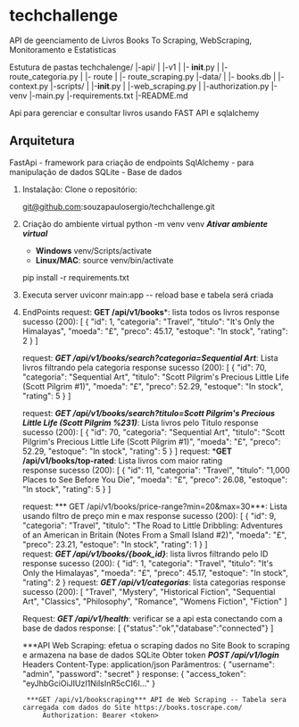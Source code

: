 # techchallenge
API de geenciamento de Livros Books To Scraping, WebScraping, Monitoramento e Estatisticas

Estutura de pastas
techchalenge/
|-api/
|    |-v1
|        |- __init__.py
|        |- route_categoria.py
|        |- route
|        |- route_scraping.py
|-data/
|    |- books.db
|    |- context.py
|-scripts/
|    |-__init__.py
|    |-web_scraping.py
|    |-authorization.py
|-venv
|-main.py
|-requirements.txt
|-README.md

Api para gerenciar e consultar livros usando FAST API e sqlalchemy

## Arquitetura
FastApi - framework para criação de endpoints
SqlAlchemy - para manipulação de dados
SQLite - Base de dados

1. Instalação: Clone o repositório:

    git@github.com:souzapaulosergio/techchallenge.git

2. Criação do ambiente virtual
    python -m venv venv
    ***Ativar ambiente virtual***
    - **Windows** venv/Scripts/activate 
    - **Linux/MAC**: source venv/bin/activate

    pip install -r requirements.txt

3. Executa server
    uviconr main:app -- reload
    base e tabela será criada
   

4. EndPoints
    request: **GET /api/v1/books***: lista todos os livros 
    response sucesso (200):
    [
        {
            "id": 1,
            "categoria": "Travel",
            "titulo": "It's Only the Himalayas",
            "moeda": "£",
            "preco": 45.17,
            "estoque": "In stock",
            "rating": 2
        }
    ]

    request: ***GET /api/v1/books/search?categoria=Sequential Art***: Lista livros filtrando pela categoria
    response sucesso (200):
        [
            {
                "id": 70,
                "categoria": "Sequential Art",
                "titulo": "Scott Pilgrim's Precious Little Life (Scott Pilgrim #1)",
                "moeda": "£",
                "preco": 52.29,
                "estoque": "In stock",
                "rating": 5
            }
        ]

    request: ***GET /api/v1/books/search?titulo=Scott Pilgrim's Precious Little Life (Scott Pilgrim %231)***: Lista livros pelo Titulo
    response sucesso (200): 
        [
            {
                "id": 70,
                "categoria": "Sequential Art",
                "titulo": "Scott Pilgrim's Precious Little Life (Scott Pilgrim #1)",
                "moeda": "£",
                "preco": 52.29,
                "estoque": "In stock",
                "rating": 5
            }
        ]
    request: ***GET /api/v1/books/top-rated**: Lista livros com maior rating  
    response sucesso (200):
        [
            {
                "id": 11,
                "categoria": "Travel",
                "titulo": "1,000 Places to See Before You Die",
                "moeda": "£",
                "preco": 26.08,
                "estoque": "In stock",
                "rating": 5
            }
        ]

    request: *** GET /api/v1/books/price-range?min=20&max=30***: Lista usando filtro de preço min e max 
    response sucesso (200): 
    [
        {
            "id": 9,
            "categoria": "Travel",
            "titulo": "The Road to Little Dribbling: Adventures of an American in Britain (Notes From a Small Island #2)",
            "moeda": "£",
            "preco": 23.21,
            "estoque": "In stock",
            "rating": 1
        }
    ]  
    request: ***GET /api/v1/books/{book_id}***: lista livros filtrando pelo ID
    response sucesso (200):
            {
            "id": 1,
            "categoria": "Travel",
            "titulo": "It's Only the Himalayas",
            "moeda": "£",
            "preco": 45.17,
            "estoque": "In stock",
            "rating": 2
        }
    request: ***GET /api/v1/categorias***: lista categorias
    response sucesso (200):
        [
            "Travel",
            "Mystery",
            "Historical Fiction",
            "Sequential Art",
            "Classics",
            "Philosophy",
            "Romance",
            "Womens Fiction",
            "Fiction"
        ]

    Request: ***GET /api/v1/health***: verificar se a api esta conectando com a base de dados
    response:
        [
            {"status":"ok","database":"connected"}
        ]

    ***API Web Scraping: efetua o scraping dados no Site Book to scraping e armazena na base de dados SQLite
        Obter token
            ***POST /api/v1/login***
            Headers
            Content-Type: application/json
        Parâmentros:
            {
                "username": "admin",
                "password": "secret"
            }
        response:
            {
                "access_token": "eyJhbGciOiJIUzI1NiIsInR5cCI6I..."
            }

        ***GET /api/v1/bookscraping*** API de Web Scraping -- Tabela sera carregada com dados do Site https://books.toscrape.com/
            Authorization: Bearer <token>
